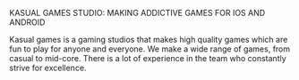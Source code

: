 KASUAL GAMES STUDIO: MAKING ADDICTIVE GAMES FOR IOS AND ANDROID

Kasual games is a gaming studios that makes high quality games which are fun to play for anyone and everyone. We make a wide range of games, from casual to mid-core. There is a lot of experience in the team who constantly strive for excellence.
